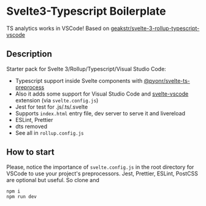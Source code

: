 # Svelte3-Typescript Boilerplate

TS analytics works in VSCode! Based on [geakstr/svelte-3-rollup-typescript-vscode](https://github.com/geakstr/svelte-3-rollup-typescript-vscode)

## Description

Starter pack for Svelte 3/Rollup/Typescript/Visual Studio Code:

- Typescript support inside Svelte components with [@pyonr/svelte-ts-preprocess](https://github.com/pyonr/svelte-ts-preprocess)
- Also it adds some support for Visual Studio Code and [svelte-vscode](https://github.com/UnwrittenFun/svelte-vscode) extension (via `svelte.config.js`)
- Jest for test for .js/.ts/.svelte
- Supports `index.html` entry file, dev server to serve it and livereload
- ESLint, Prettier
- dts removed
- See all in `rollup.config.js`

## How to start

Please, notice the importance of `svelte.config.js` in the root directory for VSCode to use your project's preprocessors. Jest, Prettier, ESLint, PostCSS are optional but useful. So clone and

```sh
npm i
npm run dev
```
